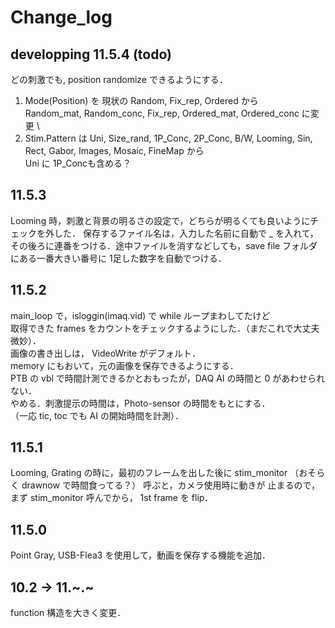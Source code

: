 # Change_log
## developping 11.5.4 (todo)
どの刺激でも, position randomize できるようにする．
1. Mode(Position) を
現状の Random, Fix_rep, Ordered から \
Random_mat, Random_conc, Fix_rep, Ordered_mat, Ordered_conc に変更 \
2. Stim.Pattern は
Uni, Size_rand, 1P_Conc, 2P_Conc, B/W, 
Looming, 
Sin, Rect, Gabor,
Images, Mosaic, FineMap から \
Uni に 1P_Concも含める？


## 11.5.3
Looming 時，刺激と背景の明るさの設定で，どちらが明るくても良いようにチェックを外した．
保存するファイル名は，入力した名前に自動で _ を入れて，その後ろに連番をつける．途中ファイルを消すなどしても，save file フォルダにある一番大きい番号に
1足した数字を自動でつける．

## 11.5.2
main_loop で，isloggin(imaq.vid) で while ループまわしてたけど   
取得できた frames をカウントをチェックするようにした．（まだこれで大丈夫微妙）．   
画像の書き出しは， VideoWrite がデフォルト．  
memory にもおいて，元の画像を保存できるようにする．  
PTB の vbl で時間計測できるかとおもったが，DAQ AI の時間と 0 があわせられない．  
やめる．刺激提示の時間は，Photo-sensor の時間をもとにする．  
（一応 tic, toc でも AI の開始時間を計測）．

## 11.5.1
Looming, Grating の時に，最初のフレームを出した後に stim_monitor
（おそらく drawnow で時間食ってる？） 呼ぶと，カメラ使用時に動きが
止まるので，まず stim_monitor 呼んでから， 1st frame を flip．

## 11.5.0
Point Gray, USB-Flea3 を使用して，動画を保存する機能を追加．

## 10.2 -> 11.~.~
function 構造を大きく変更．
